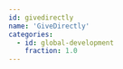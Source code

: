 ```yaml
---
id: givedirectly
name: 'GiveDirectly'
categories:
  - id: global-development
    fraction: 1.0
---
```

